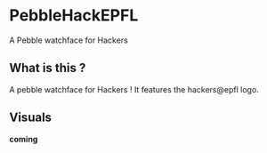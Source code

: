 PebbleHackEPFL
==============

A Pebble watchface for Hackers

## What is this ?
A pebble watchface for Hackers ! It features the hackers@epfl logo.

## Visuals
 __coming__
